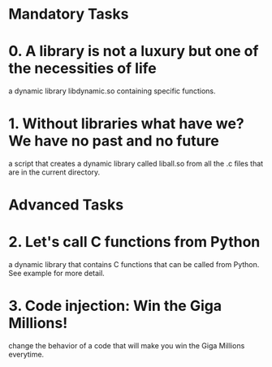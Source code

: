 <h1> Mandatory Tasks </h1>

# 0. A library is not a luxury but one of the necessities of life
a dynamic library libdynamic.so containing specific functions.
# 1. Without libraries what have we? We have no past and no future
 a script that creates a dynamic library called liball.so from all the .c files that are in the current directory.

<h1> Advanced Tasks </h1>

# 2. Let's call C functions from Python
a dynamic library that contains C functions that can be called from Python. See example for more detail.
# 3. Code injection: Win the Giga Millions!
change the behavior of a code that will make you win the Giga Millions everytime.
